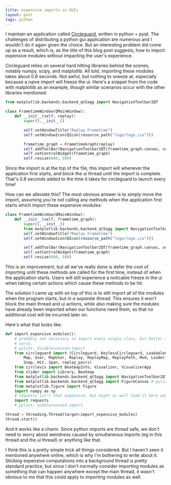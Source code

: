 ```yaml
---
title: expensive imports in GUIs
layout: post
tags: python
---
```


I maintain an application called [Circleguard](https://github.com/circleguard/circleguard), written in python + pyqt. The challenges of distributing a python gui application are numerous and I wouldn't do it again given the choice. But an interesting problem did come up as a result, which is, as the title of this blog post suggests, how to import expensive modules without impacting the user's experience.

Circleguard relies on several hard hitting libraries behind the scenes, notably numpy, scipy, and matplotlib. All told, importing these modules takes about 0.8 seconds. Not awful, but nothing to sneeze at, especially because a naive import will freeze the ui. Here's a snippet from the code with matplotlib as an example, though similar scenarios occur with the other libraries mentioned:

```python
from matplotlib.backends.backend_qt5agg import NavigationToolbar2QT

class FrametimeWindow(QMainWindow):
    def __init__(self, replay):
        super().__init__()

        self.setWindowTitle("Replay Frametime")
        self.setWindowIcon(QIcon(resource_path("logo/logo.ico")))

        frametime_graph = FrametimeGraph(replay)
        self.addToolBar(NavigationToolbar2QT(frametime_graph.canvas, self))
        self.setCentralWidget(frametime_graph)
        self.resize(600, 500)
```

Since the import is at the top of the file, this import will whenever the application first starts, and block the ui thread until the import is complete. That's 0.8 seconds added to the time it takes for circleguard to launch every time!

How can we alleviate this? The most obvious answer is to simply move the import, assuming you're not calling any methods when the application first starts which import these expensive modules:

```python
class FrametimeWindow(QMainWindow):
    def __init__(self, frametime_graph):
        super().__init__()
        from matplotlib.backends.backend_qt5agg import NavigationToolbar2QT
        self.setWindowTitle("Replay Frametime")
        self.setWindowIcon(QIcon(resource_path("logo/logo.ico")))

        self.addToolBar(NavigationToolbar2QT(frametime_graph.canvas, self))
        self.setCentralWidget(frametime_graph)
        self.resize(600, 500)
```

This is an improvement, but all we've really done is defer the cost of importing until these methods are called for the first time, instead of when the application starts. Users will still experience a noticable freeze in the ui when taking certain actions which cause these methods to be hit.

The solution I came up with on top of this is to still import all of the modules when the program starts, but *in a separate thread*. This ensures it won't block the main thread and ui actions, while also making sure the modules have already been imported when our functions need them, so that no additional cost will be incurred later on.

Here's what that looks like:

```python
def import_expensive_modules():
    # probably not necessary to import every single class, but better safe than
    # sorry.
    # pylint: disable=unused-import
    from circleguard import (Circleguard, KeylessCircleguard, LoadableContainer,
        Map, User, MapUser, Replay, ReplayMap, ReplayPath, Mod, Loader,
        Snap, Hit, Span, replay_pairs)
    from circlevis import BeatmapInfo, Visualizer, VisualizerApp
    from slider import Library, Beatmap
    from matplotlib.backends.backend_qt5agg import NavigationToolbar2QT
    from matplotlib.backends.backend_qt5agg import FigureCanvas # pylint: disable=no-name-in-module
    from matplotlib.figure import Figure
    import numpy as np
    # requests isn't that expensive, but might as well load it here anyway
    import requests
    # pylint: enable=unused-import

thread = threading.Thread(target=import_expensive_modules)
thread.start()
```

And it works like a charm. Since python imports are thread safe, we don't need to worry about weirdness caused by simultaneous imports (eg in this thread and the ui thread) or anything like that.

I think this is a pretty simple trick all things considered. But I haven't seen it mentioned anywhere online, which is why I'm bothering to write about it. Sticking expensive computations into a background thread is pretty standard practice, but since I don't normally consider importing modules as something that can happen anywhere except the main thread, it wasn't obvious to me that this could apply to importing modules as well.
